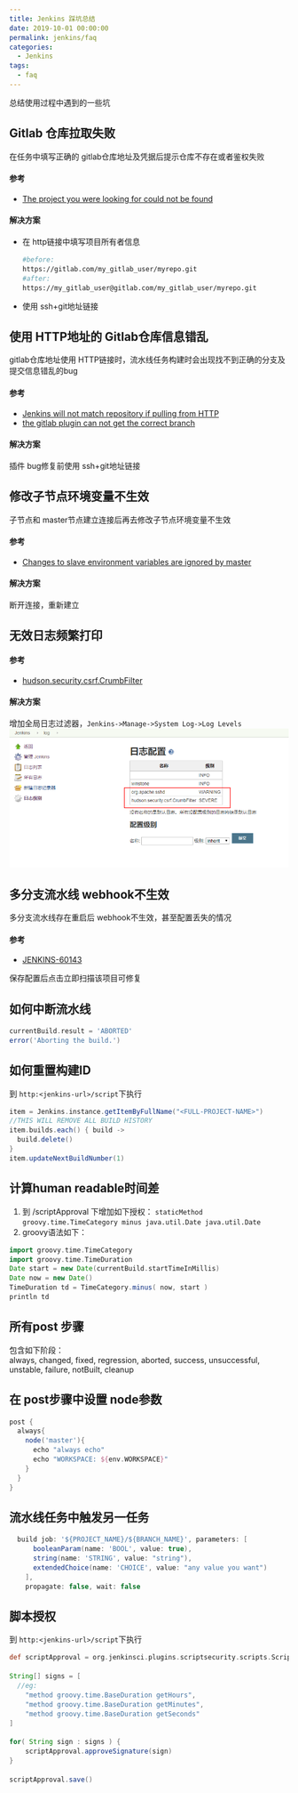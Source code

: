 ```yaml
---
title: Jenkins 踩坑总结
date: 2019-10-01 00:00:00
permalink: jenkins/faq
categories: 
  - Jenkins
tags: 
  - faq
---
```


总结使用过程中遇到的一些坑

## Gitlab 仓库拉取失败
在任务中填写正确的 gitlab仓库地址及凭据后提示仓库不存在或者鉴权失败

#### 参考
- [The project you were looking for could not be found](https://gitlab.com/gitlab-com/support-forum/issues/638)

#### 解决方案
- 在 http链接中填写项目所有者信息
    ```bash
    #before:
    https://gitlab.com/my_gitlab_user/myrepo.git
    #after:
    https://my_gitlab_user@gitlab.com/my_gitlab_user/myrepo.git
    ```
- 使用 ssh+git地址链接

## 使用 HTTP地址的 Gitlab仓库信息错乱
gitlab仓库地址使用 HTTP链接时，流水线任务构建时会出现找不到正确的分支及提交信息错乱的bug

#### 参考
- [Jenkins will not match repository if pulling from HTTP](https://github.com/jenkinsci/gitlab-plugin/issues/477)
- [the gitlab plugin can not get the correct branch](https://github.com/jenkinsci/gitlab-plugin/issues/444)

#### 解决方案
插件 bug修复前使用 ssh+git地址链接

## 修改子节点环境变量不生效
子节点和 master节点建立连接后再去修改子节点环境变量不生效

#### 参考
- [Changes to slave environment variables are ignored by master](https://issues.jenkins-ci.org/browse/JENKINS-27739?page=com.atlassian.jira.plugin.system.issuetabpanels%3Acomment-tabpanel&showAll=true)

#### 解决方案
断开连接，重新建立


## 无效日志频繁打印
#### 参考
- [hudson.security.csrf.CrumbFilter](https://issues.jenkins-ci.org/browse/JENKINS-40344)

#### 解决方案
增加全局日志过滤器，`Jenkins->Manage->System Log->Log Levels`
![log_filter](./images/log_filter.png)


## 多分支流水线 webhook不生效
多分支流水线存在重启后 webhook不生效，甚至配置丢失的情况
#### 参考
- [JENKINS-60143](https://issues.jenkins-ci.org/browse/JENKINS-60143)

保存配置后点击立即扫描该项目可修复

## 如何中断流水线
```groovy
currentBuild.result = 'ABORTED'
error('Aborting the build.')
```

## 如何重置构建ID
到 `http:<jenkins-url>/script`下执行
```groovy
item = Jenkins.instance.getItemByFullName("<FULL-PROJECT-NAME>")
//THIS WILL REMOVE ALL BUILD HISTORY
item.builds.each() { build ->
  build.delete()
}
item.updateNextBuildNumber(1)
```

## 计算human readable时间差
1. 到 /scriptApproval 下增加如下授权：
`staticMethod groovy.time.TimeCategory minus java.util.Date java.util.Date`
2. groovy语法如下：
```groovy
import groovy.time.TimeCategory
import groovy.time.TimeDuration
Date start = new Date(currentBuild.startTimeInMillis)
Date now = new Date()
TimeDuration td = TimeCategory.minus( now, start )
println td

```

## 所有post 步骤
包含如下阶段：  
always, changed, fixed, regression, aborted, success, unsuccessful, unstable, failure, notBuilt, cleanup

## 在 post步骤中设置 node参数
```groovy
post {
  always{
    node('master'){
      echo "always echo"
      echo "WORKSPACE: ${env.WORKSPACE}"
    }
  }
}
```

## 流水线任务中触发另一任务
```groovy
  build job: '${PROJECT_NAME}/${BRANCH_NAME}', parameters: [
      booleanParam(name: 'BOOL', value: true),
      string(name: 'STRING', value: "string"),
      extendedChoice(name: 'CHOICE', value: "any value you want")
    ],
    propagate: false, wait: false
```

## 脚本授权
到 `http:<jenkins-url>/script`下执行
```groovy
def scriptApproval = org.jenkinsci.plugins.scriptsecurity.scripts.ScriptApproval.get()

String[] signs = [
  //eg:
	"method groovy.time.BaseDuration getHours",
	"method groovy.time.BaseDuration getMinutes",
	"method groovy.time.BaseDuration getSeconds"
]

for( String sign : signs ) {
    scriptApproval.approveSignature(sign)
}

scriptApproval.save()
```
